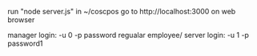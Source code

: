 run "node server.js" in ~/coscpos
go to http://localhost:3000 on web browser

manager login: -u 0 -p password
regualar employee/ server login: -u 1 -p password1